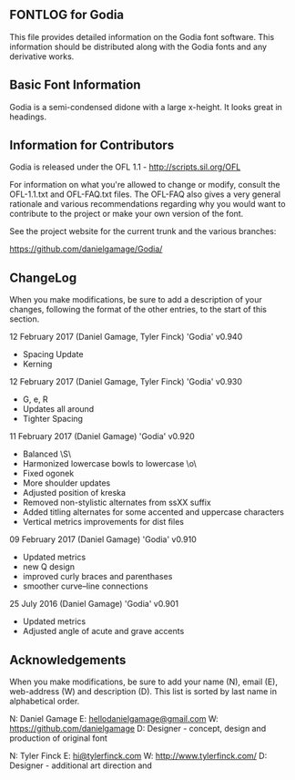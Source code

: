 FONTLOG for Godia
---------------------

This file provides detailed information on the Godia font software.
This information should be distributed along with the Godia fonts
and any derivative works.


Basic Font Information
----------------------

Godia is a semi-condensed didone with a large x-height. It looks great in headings.

Information for Contributors
----------------------------

Godia is released under the OFL 1.1 - http://scripts.sil.org/OFL

For information on what you're allowed to change or modify, consult the
OFL-1.1.txt and OFL-FAQ.txt files. The OFL-FAQ also gives a very general
rationale and various recommendations regarding why you would want to
contribute to the project or make your own version of the font.

See the project website for the current trunk and the various branches:

https://github.com/danielgamage/Godia/


ChangeLog
---------

When you make modifications, be sure to add a description of your changes,
following the format of the other entries, to the start of this section.

12 February 2017 (Daniel Gamage, Tyler Finck) 'Godia' v0.940
- Spacing Update
- Kerning

12 February 2017 (Daniel Gamage, Tyler Finck) 'Godia' v0.930
- G, e, R
- Updates all around
- Tighter Spacing

11 February 2017 (Daniel Gamage) 'Godia' v0.920
- Balanced \S\
- Harmonized lowercase bowls to lowercase \o\
- Fixed ogonek
- More shoulder updates
- Adjusted position of kreska
- Removed non-stylistic alternates from ssXX suffix
- Added titling alternates for some accented and uppercase characters
- Vertical metrics improvements for dist files

09 February 2017 (Daniel Gamage) 'Godia' v0.910
- Updated metrics
- new Q design
- improved curly braces and parenthases
- smoother curve–line connections

25 July 2016 (Daniel Gamage) 'Godia' v0.901
- Updated metrics
- Adjusted angle of acute and grave accents


Acknowledgements
----------------

When you make modifications, be sure to add your name (N), email (E),
web-address (W) and description (D). This list is sorted by last name in
alphabetical order.

N: Daniel Gamage
E: hellodanielgamage@gmail.com
W: https://github.com/danielgamage
D: Designer - concept, design and production of original font

N: Tyler Finck
E: hi@tylerfinck.com
W: http://www.tylerfinck.com/
D: Designer - additional art direction and
